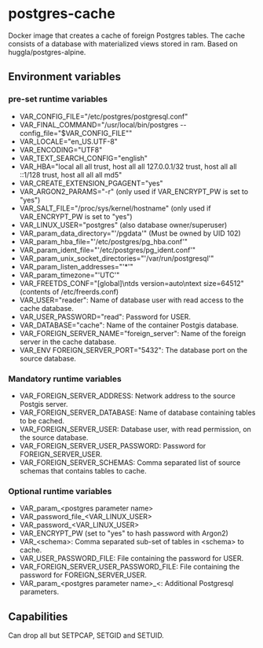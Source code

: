 # postgres-cache
Docker image that creates a cache of foreign Postgres tables. The cache consists of a database with materialized views stored in ram. Based on huggla/postgres-alpine.

## Environment variables
### pre-set runtime variables
* VAR_CONFIG_FILE="/etc/postgres/postgresql.conf"
* VAR_FINAL_COMMAND="/usr/local/bin/postgres --config_file=\"\$VAR_CONFIG_FILE\""
* VAR_LOCALE="en_US.UTF-8"
* VAR_ENCODING="UTF8"
* VAR_TEXT_SEARCH_CONFIG="english"
* VAR_HBA="local all all trust, host all all 127.0.0.1/32 trust, host all all ::1/128 trust, host all all all md5"
* VAR_CREATE_EXTENSION_PGAGENT="yes"
* VAR_ARGON2_PARAMS="-r" (only used if VAR_ENCRYPT_PW is set to "yes")
* VAR_SALT_FILE="/proc/sys/kernel/hostname" (only used if VAR_ENCRYPT_PW is set to "yes")
* VAR_LINUX_USER="postgres" (also database owner/superuser)
* VAR_param_data_directory="'/pgdata'" (Must be owned by UID 102)
* VAR_param_hba_file="'/etc/postgres/pg_hba.conf'"
* VAR_param_ident_file="'/etc/postgres/pg_ident.conf'"
* VAR_param_unix_socket_directories="'/var/run/postgresql'"
* VAR_param_listen_addresses="'*'"
* VAR_param_timezone="'UTC'"
* VAR_FREETDS_CONF="[global]\\ntds version=auto\\ntext size=64512" (contents of /etc/freerds.conf)
* VAR_USER="reader": Name of database user with read access to the cache database.
* VAR_USER_PASSWORD="read": Password for USER.
* VAR_DATABASE="cache": Name of the container Postgis database.
* VAR_FOREIGN_SERVER_NAME="foreign_server": Name of the foreign server in the cache database.
* VAR_ENV FOREIGN_SERVER_PORT="5432": The database port on the source database.

### Mandatory runtime variables
* VAR_FOREIGN_SERVER_ADDRESS: Network address to the source Postgis server.
* VAR_FOREIGN_SERVER_DATABASE: Name of database containing tables to be cached.
* VAR_FOREIGN_SERVER_USER: Database user, with read permission, on the source database.
* VAR_FOREIGN_SERVER_USER_PASSWORD: Password for FOREIGN_SERVER_USER.
* VAR_FOREIGN_SERVER_SCHEMAS: Comma separated list of source schemas that contains tables to cache.

### Optional runtime variables
* VAR_param_&lt;postgres parameter name&gt;
* VAR_password_file_&lt;VAR_LINUX_USER&gt;
* VAR_password_&lt;VAR_LINUX_USER&gt;
* VAR_ENCRYPT_PW (set to "yes" to hash password with Argon2)
* VAR_&lt;schema&gt;: Comma separated sub-set of tables in \<schema\> to cache.
* VAR_USER_PASSWORD_FILE: File containing the password for USER.
* VAR_FOREIGN_SERVER_USER_PASSWORD_FILE: File containing the password for FOREIGN_SERVER_USER.
* VAR_param_&lt;postgres parameter name&gt;_&lt;: Additional Postgresql parameters.

## Capabilities
Can drop all but SETPCAP, SETGID and SETUID.
